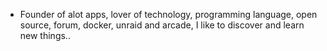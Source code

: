 - Founder of alot apps, lover of technology, programming language, open source, forum, docker, unraid and arcade, I like to discover and learn new things..
  <br>


















































































































































































































































































